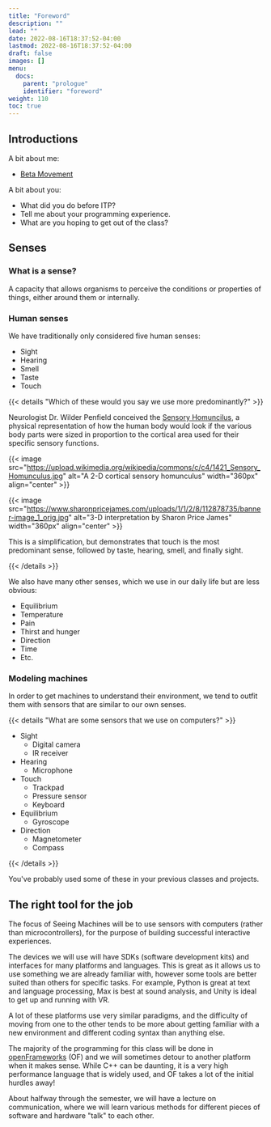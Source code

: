 ```yaml
---
title: "Foreword"
description: ""
lead: ""
date: 2022-08-16T18:37:52-04:00
lastmod: 2022-08-16T18:37:52-04:00
draft: false
images: []
menu:
  docs:
    parent: "prologue"
    identifier: "foreword"
weight: 110
toc: true
---
```


## Introductions

A bit about me:

* [Beta Movement](https://betamovement.net/)

A bit about you:

* What did you do before ITP?
* Tell me about your programming experience.
* What are you hoping to get out of the class?

## Senses

### What is a sense?

A capacity that allows organisms to perceive the conditions or properties of things, either around them or internally.

### Human senses

We have traditionally only considered five human senses:

* Sight
* Hearing
* Smell
* Taste
* Touch

{{< details "Which of these would you say we use more predominantly?" >}}

Neurologist Dr. Wilder Penfield conceived the [Sensory Homuncilus](https://en.wikipedia.org/wiki/Cortical_homunculus), a physical representation of how the human body would look if the various body parts were sized in proportion to the cortical area used for their specific sensory functions.

{{< image src="https://upload.wikimedia.org/wikipedia/commons/c/c4/1421_Sensory_Homunculus.jpg" alt="A 2-D cortical sensory homunculus" width="360px" align="center" >}}

{{< image src="https://www.sharonpricejames.com/uploads/1/1/2/8/112878735/banner-image_1_orig.jpg" alt="3-D interpretation by Sharon Price James" width="360px" align="center" >}}

This is a simplification, but demonstrates that touch is the most predominant sense, followed by taste, hearing, smell, and finally sight.

{{< /details >}}

We also have many other senses, which we use in our daily life but are less obvious:

* Equilibrium
* Temperature
* Pain
* Thirst and hunger
* Direction
* Time
* Etc.

### Modeling machines

In order to get machines to understand their environment, we tend to outfit them with sensors that are similar to our own senses.

{{< details "What are some sensors that we use on computers?" >}}

* Sight
  * Digital camera
  * IR receiver
* Hearing
  * Microphone
* Touch
  * Trackpad
  * Pressure sensor
  * Keyboard
* Equilibrium
  * Gyroscope
* Direction
  * Magnetometer
  * Compass

{{< /details >}}

You've probably used some of these in your previous classes and projects.

## The right tool for the job

The focus of Seeing Machines will be to use sensors with computers (rather than microcontrollers), for the purpose of building successful interactive experiences.

The devices we will use will have SDKs (software development kits) and interfaces for many platforms and languages. This is great as it allows us to use something we are already familiar with, however some tools are better suited than others for specific tasks. For example, Python is great at text and language processing, Max is best at sound analysis, and Unity is ideal to get up and running with VR.

A lot of these platforms use very similar paradigms, and the difficulty of moving from one to the other tends to be more about getting familiar with a new environment and different coding syntax than anything else.

The majority of the programming for this class will be done in [openFrameworks](https://openframeworks.cc/) (OF) and we will sometimes detour to another platform when it makes sense. While C++ can be daunting, it is a very high performance language that is widely used, and OF takes a lot of the initial hurdles away!

About halfway through the semester, we will have a lecture on communication, where we will learn various methods for different pieces of software and hardware "talk" to each other.
